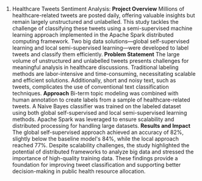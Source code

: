 1. Healthcare Tweets Sentiment Analysis:
**Project Overview**
Millions of healthcare-related tweets are posted daily, offering valuable insights but remain largely unstructured and unlabelled. This study tackles the challenge of classifying these tweets using a semi-supervised machine learning approach implemented in the Apache Spark distributed computing framework. Two big data solutions—global self-supervised learning and local semi-supervised learning—were developed to label tweets and classify them efficiently.
**Problem Statement**
The large volume of unstructured and unlabelled tweets presents challenges for meaningful analysis in healthcare discussions. Traditional labeling methods are labor-intensive and time-consuming, necessitating scalable and efficient solutions. Additionally, short and noisy text, such as tweets, complicates the use of conventional text classification techniques.
**Approach**
Bi-term topic modeling was combined with human annotation to create labels from a sample of healthcare-related tweets. A Naive Bayes classifier was trained on the labeled dataset using both global self-supervised and local semi-supervised learning methods. Apache Spark was leveraged to ensure scalability and distributed processing for handling large datasets.
**Results and Impact**
The global self-supervised approach achieved an accuracy of 82%, slightly below the baseline model's 84%, while the local approach reached 77%. Despite scalability challenges, the study highlighted the potential of distributed frameworks to analyze big data and stressed the importance of high-quality training data. These findings provide a foundation for improving tweet classification and supporting better decision-making in public health resource allocation.

